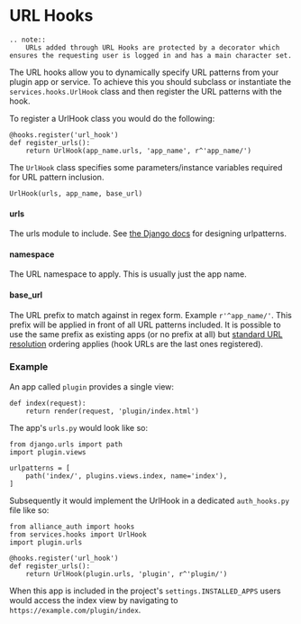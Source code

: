 # URL Hooks

```eval_rst
.. note::
    URLs added through URL Hooks are protected by a decorator which ensures the requesting user is logged in and has a main character set.
```

The URL hooks allow you to dynamically specify URL patterns from your plugin app or service. To achieve this you should subclass or instantiate the `services.hooks.UrlHook` class and then register the URL patterns with the hook.

To register a UrlHook class you would do the following:

    @hooks.register('url_hook')
    def register_urls():
        return UrlHook(app_name.urls, 'app_name', r^'app_name/')


The `UrlHook` class specifies some parameters/instance variables required for URL pattern inclusion.

`UrlHook(urls, app_name, base_url)`

#### urls
The urls module to include. See [the Django docs](https://docs.djangoproject.com/en/dev/topics/http/urls/#example) for designing urlpatterns.
#### namespace
The URL namespace to apply. This is usually just the app name.
#### base_url
The URL prefix to match against in regex form. Example `r'^app_name/'`. This prefix will be applied in front of all URL patterns included. It is possible to use the same prefix as existing apps (or no prefix at all) but [standard URL resolution](https://docs.djangoproject.com/en/dev/topics/http/urls/#how-django-processes-a-request) ordering applies (hook URLs are the last ones registered).

### Example

An app called `plugin` provides a single view:

    def index(request):
        return render(request, 'plugin/index.html')

The app's `urls.py` would look like so:

    from django.urls import path
    import plugin.views

    urlpatterns = [
        path('index/', plugins.views.index, name='index'),
    ]

Subsequently it would implement the UrlHook in a dedicated `auth_hooks.py` file like so:

    from alliance_auth import hooks
    from services.hooks import UrlHook
    import plugin.urls

    @hooks.register('url_hook')
    def register_urls():
        return UrlHook(plugin.urls, 'plugin', r^'plugin/')

When this app is included in the project's `settings.INSTALLED_APPS` users would access the index view by navigating to `https://example.com/plugin/index`.
